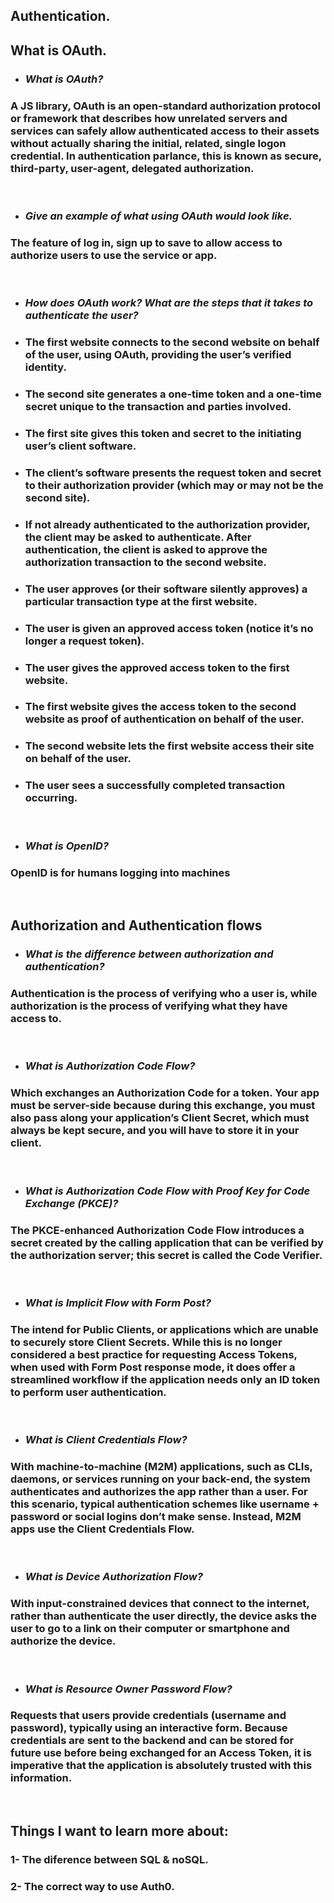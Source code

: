 ## **Authentication.**
## **What is OAuth.**

- ### *What is OAuth?*
### A JS library, OAuth is an open-standard authorization protocol or framework that describes how unrelated servers and services can safely allow authenticated access to their assets without actually sharing the initial, related, single logon credential. In authentication parlance, this is known as secure, third-party, user-agent, delegated authorization.
<br>

- ### *Give an example of what using OAuth would look like.*
### The feature of log in, sign up to save to allow access to authorize users to use the service or app.
<br>

- ### *How does OAuth work? What are the steps that it takes to authenticate the user?*
- ### The first website connects to the second website on behalf of the user, using OAuth, providing the user’s verified identity.
- ### The second site generates a one-time token and a one-time secret unique to the transaction and parties involved.
- ### The first site gives this token and secret to the initiating user’s client software.
- ### The client’s software presents the request token and secret to their authorization provider (which may or may not be the second site).
- ### If not already authenticated to the authorization provider, the client may be asked to authenticate. After authentication, the client is asked to approve the authorization transaction to the second website. 
- ### The user approves (or their software silently approves) a particular transaction type at the first website.
- ### The user is given an approved access token (notice it’s no longer a request token).
- ### The user gives the approved access token to the first website.
- ### The first website gives the access token to the second website as proof of authentication on behalf of the user.
- ### The second website lets the first website access their site on behalf of the user.
- ### The user sees a successfully completed transaction occurring.
<br>

- ### *What is OpenID?*
### OpenID is for humans logging into machines
<br>

## **Authorization and Authentication flows**
- ### *What is the difference between authorization and authentication?*
### Authentication is the process of verifying who a user is, while authorization is the process of verifying what they have access to.
<br>

- ### *What is Authorization Code Flow?*
### Which exchanges an Authorization Code for a token. Your app must be server-side because during this exchange, you must also pass along your application’s Client Secret, which must always be kept secure, and you will have to store it in your client.
<br>

- ### *What is Authorization Code Flow with Proof Key for Code Exchange (PKCE)?*
### The PKCE-enhanced Authorization Code Flow introduces a secret created by the calling application that can be verified by the authorization server; this secret is called the Code Verifier. 
<br>

- ### *What is Implicit Flow with Form Post?*
###  The intend for Public Clients, or applications which are unable to securely store Client Secrets. While this is no longer considered a best practice for requesting Access Tokens, when used with Form Post response mode, it does offer a streamlined workflow if the application needs only an ID token to perform user authentication.
<br>

- ### *What is Client Credentials Flow?*
### With machine-to-machine (M2M) applications, such as CLIs, daemons, or services running on your back-end, the system authenticates and authorizes the app rather than a user. For this scenario, typical authentication schemes like username + password or social logins don’t make sense. Instead, M2M apps use the Client Credentials Flow.
<br> 

- ### *What is Device Authorization Flow?*
### With input-constrained devices that connect to the internet, rather than authenticate the user directly, the device asks the user to go to a link on their computer or smartphone and authorize the device.
<br>

- ### *What is Resource Owner Password Flow?*
### Requests that users provide credentials (username and password), typically using an interactive form. Because credentials are sent to the backend and can be stored for future use before being exchanged for an Access Token, it is imperative that the application is absolutely trusted with this information.
<br>

## **Things I want to learn more about:**
### 1- The diference between SQL & noSQL.
### 2- The correct way to use Auth0.